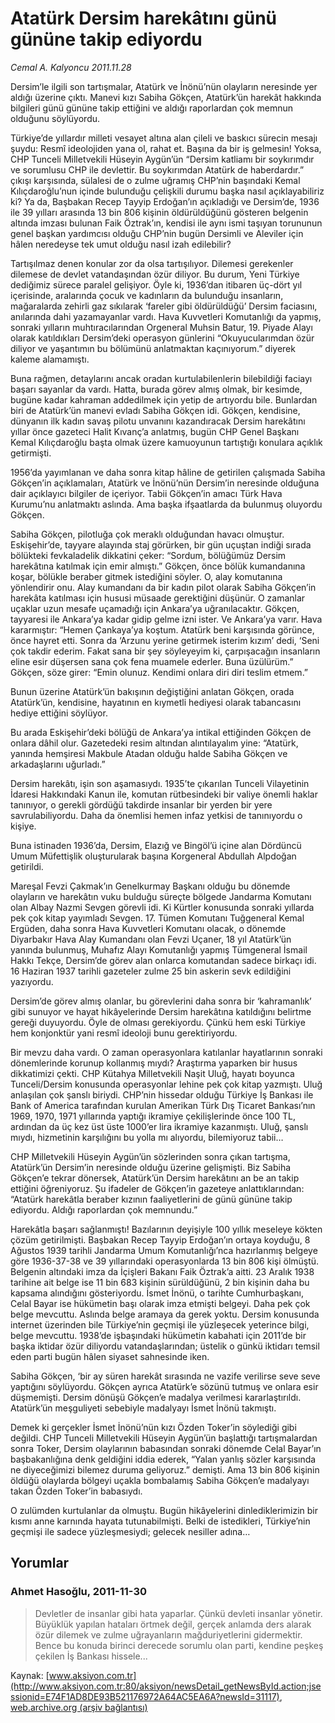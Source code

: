 # Atatürk Dersim harekâtını günü gününe takip ediyordu

*Cemal A. Kalyoncu 2011.11.28*

<font class="agenda2NewsSpot">
 Dersim’le ilgili son tartışmalar, Atatürk ve İnönü’nün olayların neresinde yer aldığı üzerine çıktı. Manevi kızı Sabiha Gökçen, Atatürk’ün harekât hakkında bilgileri günü gününe takip ettiğini ve aldığı raporlardan çok memnun olduğunu söylüyordu.
</font>
<font class="newsDetail">
 <p>
 </p>
 <p>
 </p>
 <p class="MsoNormal">
 </p>
 <p>
 </p>
 <p class="MsoNormal">
  Türkiye’de yıllardır milleti vesayet altına alan çileli ve baskıcı sürecin mesajı şuydu: Resmî ideolojiden yana ol, rahat et. Başına da bir iş gelmesin! Yoksa, CHP Tunceli Milletvekili Hüseyin Aygün’ün “Dersim katliamı bir soykırımdır ve sorumlusu CHP ile devlettir. Bu soykırımdan Atatürk de haberdardır.” çıkışı karşısında, sülalesi de o zulme uğramış CHP’nin başındaki Kemal Kılıçdaroğlu’nun içinde bulunduğu çelişkili durumu başka nasıl açıklayabiliriz ki? Ya da, Başbakan Recep Tayyip Erdoğan’ın açıkladığı ve Dersim’de, 1936 ile 39 yılları arasında 13 bin 806 kişinin öldürüldüğünü gösteren belgenin altında imzası bulunan Faik Öztrak’ın, kendisi ile aynı ismi taşıyan torununun genel başkan yardımcısı olduğu CHP’nin bugün Dersimli ve Aleviler için hâlen neredeyse tek umut olduğu nasıl izah edilebilir?
 </p>
 <p>
 </p>
 <p class="MsoNormal">
  Tartışılmaz denen konular zor da olsa tartışılıyor. Dilemesi gerekenler dilemese de devlet vatandaşından özür diliyor. Bu durum, Yeni Türkiye dediğimiz sürece paralel gelişiyor. Öyle ki, 1936’dan itibaren üç-dört yıl içerisinde, aralarında çocuk ve kadınların da bulunduğu insanların, mağaralarda zehirli gaz sıkılarak ‘fareler gibi öldürüldüğü’ Dersim faciasını, anılarında dahi yazamayanlar vardı. Hava Kuvvetleri Komutanlığı da yapmış, sonraki yılların muhtıracılarından Orgeneral Muhsin Batur, 19. Piyade Alayı olarak katıldıkları Dersim’deki operasyon günlerini “Okuyucularımdan özür diliyor ve yaşantımın bu bölümünü anlatmaktan kaçınıyorum.” diyerek kaleme alamamıştı.
 </p>
 <p>
 </p>
 <p class="MsoNormal">
  Buna rağmen, detaylarını ancak oradan kurtulabilenlerin bilebildiği faciayı başarı sayanlar da vardı. Hatta, burada görev almış olmak, bir kesimde, bugüne kadar kahraman addedilmek için yetip de artıyordu bile. Bunlardan biri de Atatürk’ün manevi evladı Sabiha Gökçen idi. Gökçen, kendisine, dünyanın ilk kadın savaş pilotu unvanını kazandıracak Dersim harekâtını yıllar önce gazeteci Halit Kıvanç’a anlatmış, bugün CHP Genel Başkanı Kemal Kılıçdaroğlu başta olmak üzere kamuoyunun tartıştığı konulara açıklık getirmişti.
 </p>
 <p>
 </p>
 <p class="MsoNormal">
  1956’da yayımlanan ve daha sonra kitap hâline de getirilen çalışmada Sabiha Gökçen’in açıklamaları, Atatürk ve İnönü’nün Dersim’in neresinde olduğuna dair açıklayıcı bilgiler de içeriyor. Tabii Gökçen’in amacı Türk Hava Kurumu’nu anlatmaktı aslında. Ama başka ifşaatlarda da bulunmuş oluyordu Gökçen.
 </p>
 <p>
 </p>
 <p class="MsoNormal">
  Sabiha Gökçen, pilotluğa çok meraklı olduğundan havacı olmuştur. Eskişehir’de, tayyare alayında staj görürken, bir gün uçuştan indiği sırada bölükteki fevkaladelik dikkatini çeker: “Sordum, bölüğümüz Dersim harekâtına katılmak için emir almıştı.” Gökçen, önce bölük kumandanına koşar, bölükle beraber gitmek istediğini söyler. O, alay komutanına yönlendirir onu. Alay kumandanı da bir kadın pilot olarak Sabiha Gökçen’in harekâta katılması için hususi müsaade gerektiğini düşünür. O zamanlar uçaklar uzun mesafe uçamadığı için Ankara’ya uğranılacaktır. Gökçen, tayyaresi ile Ankara’ya kadar gidip gelme izni ister. Ve Ankara’ya varır. Hava kararmıştır: “Hemen Çankaya’ya koştum. Atatürk beni karşısında görünce, önce hayret etti. Sonra da ‘Arzunu yerine getirmek isterim kızım’ dedi, ‘Seni çok takdir ederim. Fakat sana bir şey söyleyeyim ki, çarpışacağın insanların eline esir düşersen sana çok fena muamele ederler. Buna üzülürüm.” Gökçen, söze girer: “Emin olunuz. Kendimi onlara diri diri teslim etmem.”
 </p>
 <p>
 </p>
 <p class="MsoNormal">
  Bunun üzerine Atatürk’ün bakışının değiştiğini anlatan Gökçen, orada Atatürk’ün,
  <span>
  </span>
  kendisine, hayatının en kıymetli hediyesi olarak tabancasını hediye ettiğini söylüyor.
 </p>
 <p>
 </p>
 <p class="MsoNormal">
  Bu arada Eskişehir’deki bölüğü de Ankara’ya intikal ettiğinden Gökçen de onlara dâhil olur. Gazetedeki resim altından alıntılayalım yine: “Atatürk, yanında hemşiresi Makbule Atadan olduğu halde Sabiha Gökçen ve arkadaşlarını uğurladı.”
 </p>
 <p>
 </p>
 <p class="MsoNormal">
  Dersim harekâtı, işin son aşamasıydı. 1935’te çıkarılan Tunceli Vilayetinin İdaresi Hakkındaki Kanun ile, komutan rütbesindeki bir valiye önemli haklar tanınıyor, o gerekli gördüğü takdirde insanlar bir yerden bir yere savrulabiliyordu. Daha da önemlisi hemen infaz yetkisi de tanınıyordu o kişiye.
 </p>
 <p>
 </p>
 <p class="MsoNormal">
  Buna istinaden 1936’da, Dersim, Elazığ ve Bingöl’ü içine alan Dördüncü Umum Müfettişlik oluşturularak başına Korgeneral Abdullah Alpdoğan getirildi.
 </p>
 <p>
 </p>
 <p class="MsoNormal">
  Mareşal Fevzi Çakmak’ın Genelkurmay Başkanı olduğu bu dönemde olayların ve harekâtın vuku bulduğu süreçte bölgede Jandarma Komutanı olan Albay Nazmi Sevgen görevli idi. Ki Kürtler konusunda sonraki yıllarda pek çok kitap yayımladı Sevgen. 17. Tümen Komutanı Tuğgeneral Kemal Ergüden, daha sonra Hava Kuvvetleri Komutanı olacak, o dönemde Diyarbakır Hava Alay Kumandanı olan Fevzi Uçaner, 18 yıl Atatürk’ün yanında bulunmuş, Muhafız Alayı Komutanlığı yapmış Tümgeneral İsmail Hakkı Tekçe, Dersim’de görev alan onlarca komutandan sadece birkaçı idi. 16 Haziran 1937 tarihli gazeteler zulme 25 bin askerin sevk edildiğini yazıyordu.
 </p>
 <p>
 </p>
 <p class="MsoNormal">
  Dersim’de görev almış olanlar, bu görevlerini daha sonra bir ‘kahramanlık’ gibi sunuyor ve hayat hikâyelerinde Dersim harekâtına katıldığını belirtme gereği duyuyordu. Öyle de olması gerekiyordu. Çünkü hem eski Türkiye hem konjonktür yani resmî ideoloji bunu gerektiriyordu.
 </p>
 <p>
 </p>
 <p class="MsoNormal">
  Bir mevzu daha vardı. O zaman operasyonlara katılanlar hayatlarının sonraki dönemlerinde korunup kollanmış mıydı? Araştırma yaparken bir husus dikkatimizi çekti. CHP Kütahya Milletvekili Naşit Uluğ, hayatı boyunca Tunceli/Dersim konusunda operasyonlar lehine pek çok kitap yazmıştı. Uluğ anlaşılan çok şanslı biriydi. CHP’nin hissedar olduğu Türkiye İş Bankası ile Bank of America tarafından kurulan Amerikan Türk Dış Ticaret Bankası’nın 1969, 1970, 1971 yıllarında yaptığı ikramiye çekilişlerinde önce 100 TL, ardından da üç kez üst üste 1000’er lira ikramiye kazanmıştı. Uluğ, şanslı mıydı, hizmetinin karşılığını bu yolla mı alıyordu, bilemiyoruz tabii…
 </p>
 <p>
 </p>
 <p class="MsoNormal">
  CHP Milletvekili Hüseyin Aygün’ün sözlerinden sonra çıkan tartışma, Atatürk’ün Dersim’in neresinde olduğu üzerine gelişmişti. Biz Sabiha Gökçen’e tekrar dönersek, Atatürk’ün Dersim harekâtını an be an takip ettiğini öğreniyoruz. Şu ifadeler de Gökçen’in gazeteye anlattıklarından: “Atatürk harekâtla beraber kızının faaliyetlerini de günü gününe takip ediyordu. Aldığı raporlardan çok memnundu.”
 </p>
 <p>
 </p>
 <p class="MsoNormal">
  Harekâtla başarı sağlanmıştı! Bazılarının deyişiyle 100 yıllık meseleye kökten çözüm getirilmişti. Başbakan Recep Tayyip Erdoğan’ın ortaya koyduğu, 8 Ağustos 1939 tarihli Jandarma Umum Komutanlığı’nca hazırlanmış belgeye göre 1936-37-38 ve 39 yıllarındaki operasyonlarda 13 bin 806 kişi ölmüştü. Belgenin altındaki imza da İçişleri Bakanı Faik Öztrak’a aitti. 23 Aralık 1938 tarihine ait belge ise 11 bin 683 kişinin sürüldüğünü, 2 bin kişinin daha bu kapsama alındığını gösteriyordu. İsmet İnönü, o tarihte Cumhurbaşkanı, Celal Bayar ise hükümetin başı olarak imza etmişti belgeyi. Daha pek çok belge mevcuttu. Aslında belge aramaya da gerek yoktu. Dersim konusunda internet üzerinden bile Türkiye’nin geçmişi ile yüzleşecek yeterince bilgi, belge mevcuttu. 1938’de işbaşındaki hükümetin kabahati için 2011’de bir başka iktidar özür diliyordu vatandaşlarından; üstelik o günkü iktidarı temsil eden parti bugün hâlen siyaset sahnesinde iken.
 </p>
 <p>
 </p>
 <p class="MsoNormal">
  Sabiha Gökçen, ‘bir ay süren harekât sırasında ne vazife verilirse seve seve yaptığını söylüyordu. Gökçen ayrıca Atatürk’e sözünü tutmuş ve onlara esir düşmemişti. Dersim dönüşü Gökçen’e madalya verilmesi kararlaştırıldı. Atatürk’ün meşguliyeti sebebiyle madalyayı İsmet İnönü takmıştı.
 </p>
 <p>
 </p>
 <p class="MsoNormal">
  Demek ki gerçekler İsmet İnönü’nün kızı Özden Toker’in söylediği gibi değildi. CHP Tunceli Milletvekili Hüseyin Aygün’ün başlattığı tartışmalardan sonra Toker, Dersim olaylarının babasından sonraki dönemde Celal Bayar’ın başbakanlığına denk geldiğini iddia ederek, “Yalan yanlış sözler karşısında ne diyeceğimizi bilemez duruma geliyoruz.” demişti. Ama 13 bin 806 kişinin öldüğü olaylarda bölgeyi uçakla bombalamış Sabiha Gökçen’e madalyayı takan Özden Toker’in babasıydı.
 </p>
 <p>
 </p>
 <p class="MsoNormal">
  O zulümden kurtulanlar da olmuştu. Bugün hikâyelerini dinlediklerimizin bir kısmı anne karnında hayata tutunabilmişti. Belki de istedikleri, Türkiye’nin geçmişi ile sadece yüzleşmesiydi; gelecek nesiller adına…
 </p>
 <p>
 </p>
 <p class="MsoNormal">
 </p>
 <p>
 </p>
</font>

## Yorumlar

### Ahmet Hasoğlu, 2011-11-30
> Devletler de insanlar gibi hata yaparlar. Çünkü devleti insanlar yönetir. Büyüklük yapılan hataları örtmek değil, gerçek anlamda ders alarak özür dilemek ve zulme uğrayanların mağduriyetlerini gidermektir. Bence bu konuda birinci derecede sorumlu olan parti, kendine peşkeş çekilen İş Bankası hissele...

Kaynak: [www.aksiyon.com.tr](http://www.aksiyon.com.tr:80/aksiyon/newsDetail_getNewsById.action;jsessionid=E74F1AD8DE93B521176972A64AC5EA6A?newsId=31117), [web.archive.org (arşiv bağlantısı)](http://web.archive.org/web/20111202132948/http://www.aksiyon.com.tr:80/aksiyon/newsDetail_getNewsById.action;jsessionid=E74F1AD8DE93B521176972A64AC5EA6A?newsId=31117)

